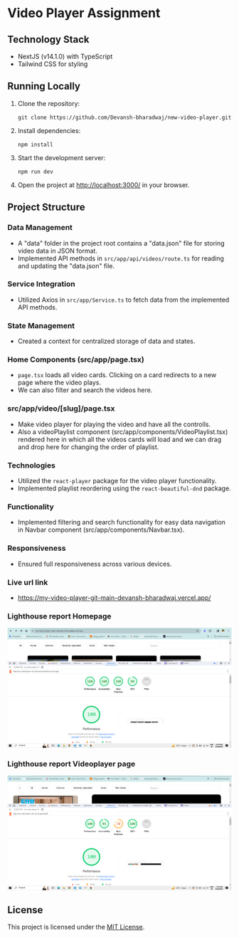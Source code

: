 <!-- This is a [Next.js](https://nextjs.org/) project bootstrapped with [`create-next-app`](https://github.com/vercel/next.js/tree/canary/packages/create-next-app).

## Getting Started

First, run the development server:

```bash
npm run dev
# or
yarn dev
# or
pnpm dev
# or
bun dev
```

Open [http://localhost:3000](http://localhost:3000) with your browser to see the result.

You can start editing the page by modifying `app/page.tsx`. The page auto-updates as you edit the file.

This project uses [`next/font`](https://nextjs.org/docs/basic-features/font-optimization) to automatically optimize and load Inter, a custom Google Font.

## Learn More

To learn more about Next.js, take a look at the following resources:

- [Next.js Documentation](https://nextjs.org/docs) - learn about Next.js features and API.
- [Learn Next.js](https://nextjs.org/learn) - an interactive Next.js tutorial.

You can check out [the Next.js GitHub repository](https://github.com/vercel/next.js/) - your feedback and contributions are welcome!

## Deploy on Vercel

The easiest way to deploy your Next.js app is to use the [Vercel Platform](https://vercel.com/new?utm_medium=default-template&filter=next.js&utm_source=create-next-app&utm_campaign=create-next-app-readme) from the creators of Next.js.

Check out our [Next.js deployment documentation](https://nextjs.org/docs/deployment) for more details. -->

<!-- lg:w-64 mx-3 sm:w-5/12 w-full w-18-pr -->

# Video Player Assignment

## Technology Stack

- NextJS (v14.1.0) with TypeScript
- Tailwind CSS for styling

## Running Locally

1. Clone the repository:
   ```
   git clone https://github.com/Devansh-bharadwaj/new-video-player.git
   ```
2. Install dependencies:
   ```
   npm install
   ```
3. Start the development server:
   ```
   npm run dev
   ```
4. Open the project at [http://localhost:3000/](http://localhost:3000/) in your browser.

## Project Structure

### Data Management

- A "data" folder in the project root contains a "data.json" file for storing video data in JSON format.
- Implemented API methods in `src/app/api/videos/route.ts` for reading and updating the "data.json" file.

### Service Integration

- Utilized Axios in `src/app/Service.ts` to fetch data from the implemented API methods.

### State Management

- Created a context for centralized storage of data and states.

### Home Components (src/app/page.tsx)

- `page.tsx` loads all video cards. Clicking on a card redirects to a new page where the video plays.
- We can also filter and search the videos here.

### src/app/video/[slug]/page.tsx

- Make video player for playing the video and have all the controlls.
- Also a videoPlaylist component (src/app/components/VideoPlaylist.tsx) rendered here in which all the videos cards will load and we can drag and drop here for changing the order of playlist.

### Technologies

- Utilized the `react-player` package for the video player functionality.
- Implemented playlist reordering using the `react-beautiful-dnd` package.

### Functionality

- Implemented filtering and search functionality for easy data navigation in Navbar component (src/app/components/Navbar.tsx).

### Responsiveness

- Ensured full responsiveness across various devices.

### Live url link

- https://my-video-player-git-main-devansh-bharadwaj.vercel.app/

### Lighthouse report Homepage

![Homepage](./src/assets/home-lighthouse-report.png)

### Lighthouse report Videoplayer page

![Videoplayer](./src/assets/video-player-lighthouse-report.png)

## License

This project is licensed under the [MIT License](LICENSE).
